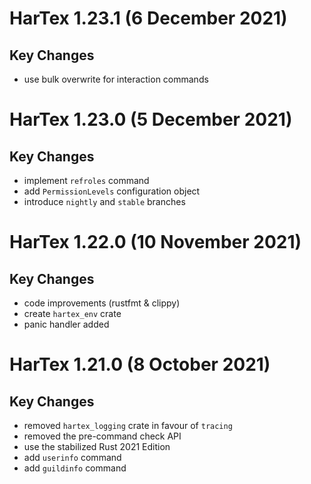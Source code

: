 HarTex 1.23.1 (6 December 2021)
================================

Key Changes
-----------
- use bulk overwrite for interaction commands

HarTex 1.23.0 (5 December 2021)
================================

Key Changes
-----------
- implement `refroles` command
- add `PermissionLevels` configuration object
- introduce `nightly` and `stable` branches

HarTex 1.22.0 (10 November 2021)
================================

Key Changes
-----------
- code improvements (rustfmt & clippy)
- create `hartex_env` crate
- panic handler added

HarTex 1.21.0 (8 October 2021)
================================

Key Changes
-----------

- removed `hartex_logging` crate in favour of `tracing`
- removed the pre-command check API
- use the stabilized Rust 2021 Edition
- add `userinfo` command
- add `guildinfo` command
